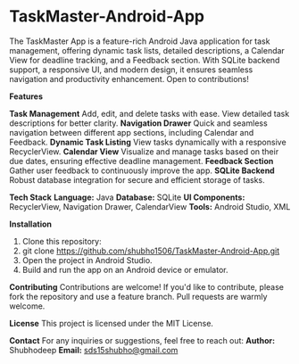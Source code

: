 # TaskMaster-Android-App
The TaskMaster App is a feature-rich Android Java application for task management, offering dynamic task lists, detailed descriptions, a Calendar View for deadline tracking, and a Feedback section. With SQLite backend support, a responsive UI, and modern design, it ensures seamless navigation and productivity enhancement. Open to contributions!

**Features**

**Task Management**
Add, edit, and delete tasks with ease.
View detailed task descriptions for better clarity.
**Navigation Drawer**
Quick and seamless navigation between different app sections, including Calendar and Feedback.
**Dynamic Task Listing**
View tasks dynamically with a responsive RecyclerView.
**Calendar View**
Visualize and manage tasks based on their due dates, ensuring effective deadline management.
**Feedback Section**
Gather user feedback to continuously improve the app.
**SQLite Backend**
Robust database integration for secure and efficient storage of tasks.

**Tech Stack**
**Language:** Java
**Database:** SQLite
**UI Components:** RecyclerView, Navigation Drawer, CalendarView
**Tools:** Android Studio, XML


**Installation**
1. Clone this repository:
2. git clone https://github.com/shubho1506/TaskMaster-Android-App.git  
3. Open the project in Android Studio.
4. Build and run the app on an Android device or emulator.

**Contributing**
Contributions are welcome! If you'd like to contribute, please fork the repository and use a feature branch. Pull requests are warmly welcome.

**License**
This project is licensed under the MIT License.

**Contact**
For any inquiries or suggestions, feel free to reach out:
**Author:** Shubhodeep
**Email:** sds15shubho@gmail.com
